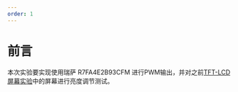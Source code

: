 ```yaml
---
order: 1
---
```

# 前言
本次实验要实现使用瑞萨 R7FA4E2B93CFM 进行PWM输出，并对之前[TFT-LCD屏幕实验](https://bbs.elecfans.com/jishu_2468791_1_1.html)中的屏幕进行亮度调节测试。